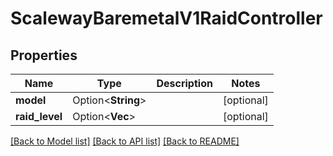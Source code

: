 # ScalewayBaremetalV1RaidController

## Properties

Name | Type | Description | Notes
------------ | ------------- | ------------- | -------------
**model** | Option<**String**> |  | [optional]
**raid_level** | Option<**Vec<String>**> |  | [optional]

[[Back to Model list]](../README.md#documentation-for-models) [[Back to API list]](../README.md#documentation-for-api-endpoints) [[Back to README]](../README.md)


